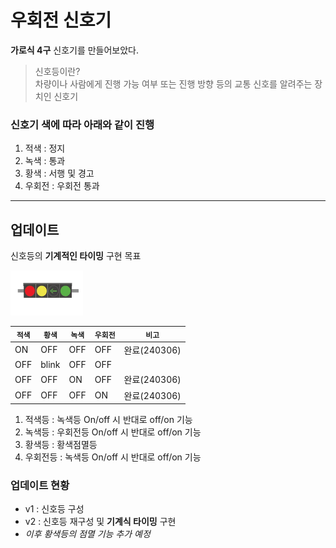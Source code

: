 # 우회전 신호기

**가로식 4구** 신호기를 만들어보았다.  

>신호등이란?  
>차량이나 사람에게 진행 가능 여부 또는 진행 방향 등의 교통 신호를 알려주는 장치인 신호기

### 신호기 색에 따라 아래와 같이 진행



 1. 적색 : 정지
 2. 녹색 : 통과
 3. 황색 : 서행 및 경고
 4. 우회전 : 우회전 통과

---
## 업데이트

신호등의 **기계적인 타이밍** 구현 목표

![신호등](ima/ex.png "4구 신호등")

 `적색` | `황색` | `녹색` | `우회전` | `비고`
 --- | --- | --- | --- | --- 
 ON | OFF | OFF | OFF | 완료(240306)
 OFF  | blink | OFF | OFF | 
 OFF  | OFF | ON | OFF | 완료(240306)
 OFF  | OFF | OFF | ON | 완료(240306)

 1. 적색등 : 녹색등 On/off 시 반대로 off/on 기능
2. 녹색등 : 우회전등 On/off 시 반대로 off/on 기능
3. 황색등 : 황색점멸등
4. 우회전등 : 녹색등 On/off 시 반대로 off/on 기능

### 업데이트 현황

- v1 : 신호등 구성
- v2 : 신호등 재구성 및 **기계식 타이밍** 구현  
- *이후 황색등의 점멸 기능 추가 예정*



